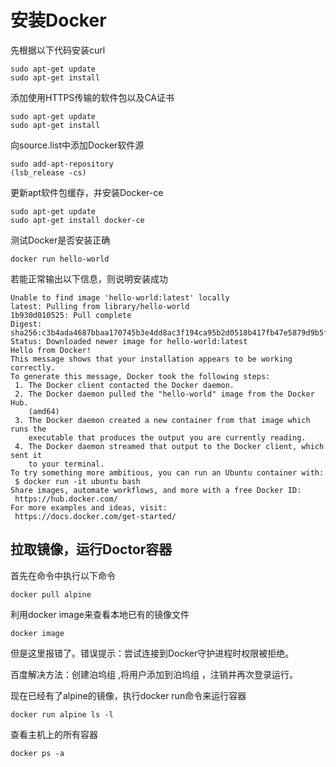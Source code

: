# 安装Docker

先根据以下代码安装curl

```
sudo apt-get update
sudo apt-get install 
```

添加使用HTTPS传输的软件包以及CA证书

```
sudo apt-get update
sudo apt-get install
```

向source.list中添加Docker软件源

```
sudo add-apt-repository
(lsb_release -cs)
```

更新apt软件包缓存，并安装Docker-ce

```
sudo apt-get update
sudo apt-get install docker-ce
```

测试Docker是否安装正确

```
docker run hello-world
```

若能正常输出以下信息，则说明安装成功

```
Unable to find image 'hello-world:latest' locally
latest: Pulling from library/hello-world
1b930d010525: Pull complete                                                                                  Digest: sha256:c3b4ada4687bbaa170745b3e4dd8ac3f194ca95b2d0518b417fb47e5879d9b5f
Status: Downloaded newer image for hello-world:latest
Hello from Docker!
This message shows that your installation appears to be working correctly.
To generate this message, Docker took the following steps:
 1. The Docker client contacted the Docker daemon.
 2. The Docker daemon pulled the "hello-world" image from the Docker Hub.
    (amd64)
 3. The Docker daemon created a new container from that image which runs the
    executable that produces the output you are currently reading.
 4. The Docker daemon streamed that output to the Docker client, which sent it
    to your terminal.
To try something more ambitious, you can run an Ubuntu container with:
 $ docker run -it ubuntu bash
Share images, automate workflows, and more with a free Docker ID:
 https://hub.docker.com/
For more examples and ideas, visit:
 https://docs.docker.com/get-started/
```

## 拉取镜像，运行Doctor容器

首先在命令中执行以下命令

```
docker pull alpine
```

利用docker image来查看本地已有的镜像文件

```
docker image
```

但是这里报错了。错误提示：尝试连接到Docker守护进程时权限被拒绝。

百度解决方法：创建泊坞组 ,将用户添加到泊坞组 ，注销并再次登录运行。



现在已经有了alpine的镜像，执行docker run命令来运行容器

```
docker run alpine ls -l
```

查看主机上的所有容器

```
docker ps -a
```


